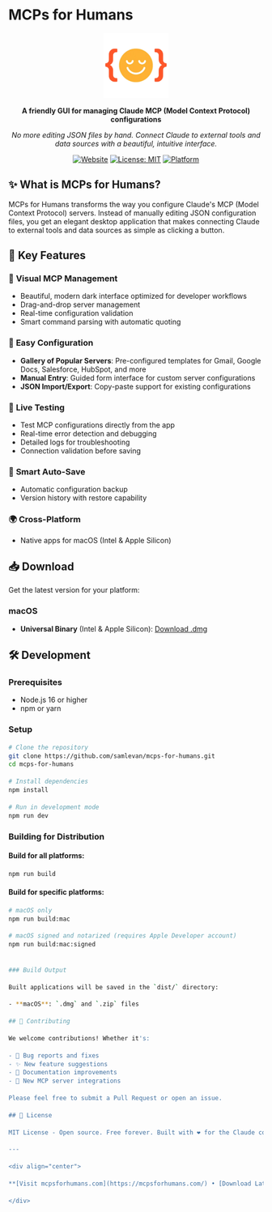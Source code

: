 # MCPs for Humans

<div align="center">
  <img src="logo.png" alt="MCPs for Humans Logo" width="128" height="128">
  
  **A friendly GUI for managing Claude MCP (Model Context Protocol) configurations**
  
  *No more editing JSON files by hand. Connect Claude to external tools and data sources with a beautiful, intuitive interface.*
  
  [![Website](https://img.shields.io/badge/Website-mcpsforhumans.com-blue)](https://mcpsforhumans.com/)
  [![License: MIT](https://img.shields.io/badge/License-MIT-yellow.svg)](https://opensource.org/licenses/MIT)
  [![Platform](https://img.shields.io/badge/Platform-macOS%20%7C%20Windows%20%7C%20Linux-lightgrey)](https://github.com/samlevan/mcps-for-humans/releases)
  
</div>

## ✨ What is MCPs for Humans?

MCPs for Humans transforms the way you configure Claude's MCP (Model Context Protocol) servers. Instead of manually editing JSON configuration files, you get an elegant desktop application that makes connecting Claude to external tools and data sources as simple as clicking a button.

## 🚀 Key Features

### 🎨 **Visual MCP Management**
- Beautiful, modern dark interface optimized for developer workflows
- Drag-and-drop server management
- Real-time configuration validation
- Smart command parsing with automatic quoting

### 🔧 **Easy Configuration**
- **Gallery of Popular Servers**: Pre-configured templates for Gmail, Google Docs, Salesforce, HubSpot, and more
- **Manual Entry**: Guided form interface for custom server configurations
- **JSON Import/Export**: Copy-paste support for existing configurations

### 🧪 **Live Testing**
- Test MCP configurations directly from the app
- Real-time error detection and debugging
- Detailed logs for troubleshooting
- Connection validation before saving

### 💾 **Smart Auto-Save**
- Automatic configuration backup
- Version history with restore capability

### 🌍 **Cross-Platform**
- Native apps for macOS (Intel & Apple Silicon)


## 📥 Download

Get the latest version for your platform:

### macOS
- **Universal Binary** (Intel & Apple Silicon): [Download .dmg](https://github.com/samlevan/mcps-for-humans/releases/latest)


## 🛠️ Development

### Prerequisites

- Node.js 16 or higher
- npm or yarn

### Setup

```bash
# Clone the repository
git clone https://github.com/samlevan/mcps-for-humans.git
cd mcps-for-humans

# Install dependencies
npm install

# Run in development mode
npm run dev
```

### Building for Distribution

#### Build for all platforms:
```bash
npm run build
```

#### Build for specific platforms:
```bash
# macOS only
npm run build:mac

# macOS signed and notarized (requires Apple Developer account)
npm run build:mac:signed


### Build Output

Built applications will be saved in the `dist/` directory:

- **macOS**: `.dmg` and `.zip` files

## 🤝 Contributing

We welcome contributions! Whether it's:

- 🐛 Bug reports and fixes
- ✨ New feature suggestions
- 📝 Documentation improvements  
- 🔌 New MCP server integrations

Please feel free to submit a Pull Request or open an issue.

## 📜 License

MIT License - Open source. Free forever. Built with ❤️ for the Claude community.

---

<div align="center">
  
**[Visit mcpsforhumans.com](https://mcpsforhumans.com/) • [Download Latest Release](https://github.com/samlevan/mcps-for-humans/releases/latest) • [Report Issues](https://github.com/samlevan/mcps-for-humans/issues)**

</div> 